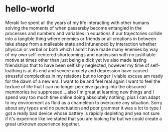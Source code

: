 # hello-world
Meraki
Ive spent all the years of my life interacting with other humans solving the moments of when passersby become entangled in the processes and numbers and variables in equations if our trajectories collide into a tangible thing where enemies or friends or all creations in between take shape from a malleable state and infunenced by interaction whether physical or verbal or both which I admit have made many enemies by way of my own self-centered shortcomings and narcissism with no justifiable motive at times other than just being a dick yet ive also made lasting friendships that to have been selfishly neglected, however my time of self-loathing is at its end and severe anxiety and depression have caused stressful complexities in my relations but no longer I viable excuse am ready for the dawn of a new era. I want to be and feel real again I want to feel the texture of life that I can no longer perceive gazing into the obscured memmories ive suppressed....also I'm great at learning new things and I spend way too much time online doing absolutely nothing, plus I can adapt to my environment as fluid as a chameleon to overcome any situation. Sorry about any typos and no punctuation and poor grammer it was a lot to type I got a really bad device whose battery is rapidly depleting and yea not sure if it's experince like ive stated that you are looking for but we could create a great unknown experience together.

